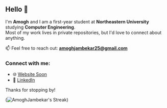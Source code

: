 ## Hello 👋

I'm **Amogh** and I am a first-year student at **Northeastern University** studying **Computer Engineering**.  
Most of my work lives in private repositories, but I'd love to connect about anything.

📫 Feel free to reach out: **amoghjambekar25@gmail.com**


### Connect with me:
- 🌐 [Website Soon](https://amoghj.netlify.app/)
- 💼 [LinkedIn](https://www.linkedin.com/in/amoghjambekar)

Thanks for stopping by!

(![AmoghJambekar's Streak](https://github-readme-streak-stats.herokuapp.com/?user=AmoghJambekar&theme=highcontrast&hide_border=true))  


